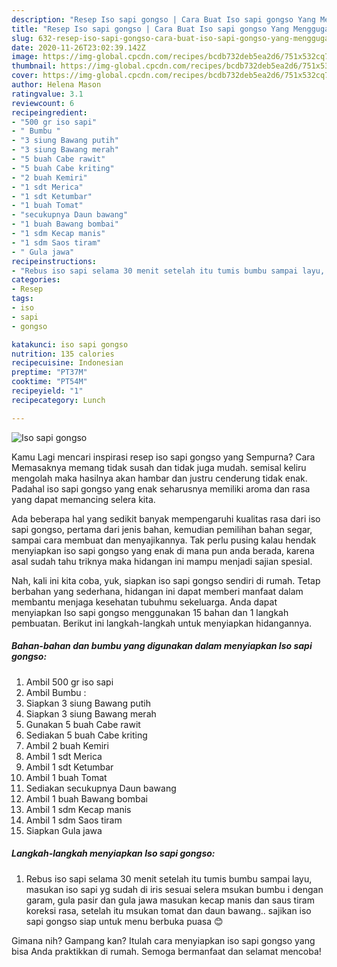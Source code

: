 ```yaml
---
description: "Resep Iso sapi gongso | Cara Buat Iso sapi gongso Yang Menggugah Selera"
title: "Resep Iso sapi gongso | Cara Buat Iso sapi gongso Yang Menggugah Selera"
slug: 632-resep-iso-sapi-gongso-cara-buat-iso-sapi-gongso-yang-menggugah-selera
date: 2020-11-26T23:02:39.142Z
image: https://img-global.cpcdn.com/recipes/bcdb732deb5ea2d6/751x532cq70/iso-sapi-gongso-foto-resep-utama.jpg
thumbnail: https://img-global.cpcdn.com/recipes/bcdb732deb5ea2d6/751x532cq70/iso-sapi-gongso-foto-resep-utama.jpg
cover: https://img-global.cpcdn.com/recipes/bcdb732deb5ea2d6/751x532cq70/iso-sapi-gongso-foto-resep-utama.jpg
author: Helena Mason
ratingvalue: 3.1
reviewcount: 6
recipeingredient:
- "500 gr iso sapi"
- " Bumbu "
- "3 siung Bawang putih"
- "3 siung Bawang merah"
- "5 buah Cabe rawit"
- "5 buah Cabe kriting"
- "2 buah Kemiri"
- "1 sdt Merica"
- "1 sdt Ketumbar"
- "1 buah Tomat"
- "secukupnya Daun bawang"
- "1 buah Bawang bombai"
- "1 sdm Kecap manis"
- "1 sdm Saos tiram"
- " Gula jawa"
recipeinstructions:
- "Rebus iso sapi selama 30 menit setelah itu tumis bumbu sampai layu, masukan iso sapi yg sudah di iris sesuai selera msukan bumbu i dengan garam, gula pasir dan gula jawa masukan kecap manis dan saus tiram koreksi rasa, setelah itu msukan tomat dan daun bawang.. sajikan iso sapi gongso siap untuk menu berbuka puasa 😊"
categories:
- Resep
tags:
- iso
- sapi
- gongso

katakunci: iso sapi gongso 
nutrition: 135 calories
recipecuisine: Indonesian
preptime: "PT37M"
cooktime: "PT54M"
recipeyield: "1"
recipecategory: Lunch

---
```



![Iso sapi gongso](https://img-global.cpcdn.com/recipes/bcdb732deb5ea2d6/751x532cq70/iso-sapi-gongso-foto-resep-utama.jpg)

Kamu Lagi mencari inspirasi resep iso sapi gongso yang Sempurna? Cara Memasaknya memang tidak susah dan tidak juga mudah. semisal keliru mengolah maka hasilnya akan hambar dan justru cenderung tidak enak. Padahal iso sapi gongso yang enak seharusnya memiliki aroma dan rasa yang dapat memancing selera kita.

Ada beberapa hal yang sedikit banyak mempengaruhi kualitas rasa dari iso sapi gongso, pertama dari jenis bahan, kemudian pemilihan bahan segar, sampai cara membuat dan menyajikannya. Tak perlu pusing kalau hendak menyiapkan iso sapi gongso yang enak di mana pun anda berada, karena asal sudah tahu triknya maka hidangan ini mampu menjadi sajian spesial.




Nah, kali ini kita coba, yuk, siapkan iso sapi gongso sendiri di rumah. Tetap berbahan yang sederhana, hidangan ini dapat memberi manfaat dalam membantu menjaga kesehatan tubuhmu sekeluarga. Anda dapat menyiapkan Iso sapi gongso menggunakan 15 bahan dan 1 langkah pembuatan. Berikut ini langkah-langkah untuk menyiapkan hidangannya.

<!--inarticleads1-->

##### Bahan-bahan dan bumbu yang digunakan dalam menyiapkan Iso sapi gongso:

1. Ambil 500 gr iso sapi
1. Ambil  Bumbu :
1. Siapkan 3 siung Bawang putih
1. Siapkan 3 siung Bawang merah
1. Gunakan 5 buah Cabe rawit
1. Sediakan 5 buah Cabe kriting
1. Ambil 2 buah Kemiri
1. Ambil 1 sdt Merica
1. Ambil 1 sdt Ketumbar
1. Ambil 1 buah Tomat
1. Sediakan secukupnya Daun bawang
1. Ambil 1 buah Bawang bombai
1. Ambil 1 sdm Kecap manis
1. Ambil 1 sdm Saos tiram
1. Siapkan  Gula jawa




<!--inarticleads2-->

##### Langkah-langkah menyiapkan Iso sapi gongso:

1. Rebus iso sapi selama 30 menit setelah itu tumis bumbu sampai layu, masukan iso sapi yg sudah di iris sesuai selera msukan bumbu i dengan garam, gula pasir dan gula jawa masukan kecap manis dan saus tiram koreksi rasa, setelah itu msukan tomat dan daun bawang.. sajikan iso sapi gongso siap untuk menu berbuka puasa 😊




Gimana nih? Gampang kan? Itulah cara menyiapkan iso sapi gongso yang bisa Anda praktikkan di rumah. Semoga bermanfaat dan selamat mencoba!
